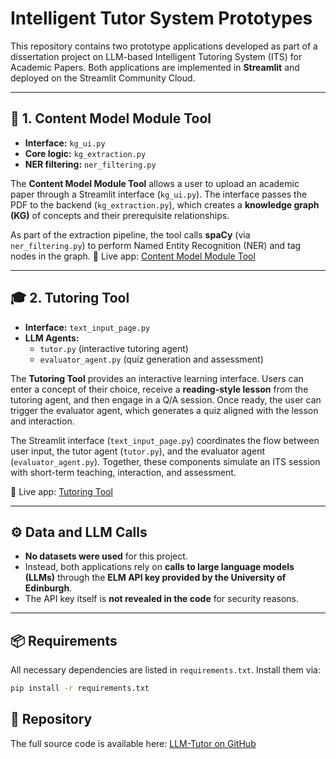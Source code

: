 # Intelligent Tutor System Prototypes

This repository contains two prototype applications developed as part of a dissertation project on LLM-based Intelligent Tutoring System (ITS) for Academic Papers. Both applications are implemented in **Streamlit** and deployed on the Streamlit Community Cloud.

---

## 📘 1. Content Model Module Tool

- **Interface:** `kg_ui.py`  
- **Core logic:** `kg_extraction.py`  
- **NER filtering:** `ner_filtering.py`  

The **Content Model Module Tool** allows a user to upload an academic paper through a Streamlit interface (`kg_ui.py`). The interface passes the PDF to the backend (`kg_extraction.py`), which creates a **knowledge graph (KG)** of concepts and their prerequisite relationships.  

As part of the extraction pipeline, the tool calls **spaCy** (via `ner_filtering.py`) to perform Named Entity Recognition (NER) and tag nodes in the graph.
🔗 Live app: [Content Model Module Tool](https://llm-tutor-int5fhkcsicwhsgq2pfu3s.streamlit.app/)

---

## 🎓 2. Tutoring Tool

- **Interface:** `text_input_page.py`  
- **LLM Agents:**  
  - `tutor.py` (interactive tutoring agent)  
  - `evaluator_agent.py` (quiz generation and assessment)  

The **Tutoring Tool** provides an interactive learning interface. Users can enter a concept of their choice, receive a **reading-style lesson** from the tutoring agent, and then engage in a Q/A session. Once ready, the user can trigger the evaluator agent, which generates a quiz aligned with the lesson and interaction.  

The Streamlit interface (`text_input_page.py`) coordinates the flow between user input, the tutor agent (`tutor.py`), and the evaluator agent (`evaluator_agent.py`). Together, these components simulate an ITS session with short-term teaching, interaction, and assessment.

🔗 Live app: [Tutoring Tool](https://llm-tutor-ifurra8fgsx5ttyfrcem62.streamlit.app/)

---

## ⚙️ Data and LLM Calls

- **No datasets were used** for this project.  
- Instead, both applications rely on **calls to large language models (LLMs)** through the **ELM API key provided by the University of Edinburgh**.  
- The API key itself is **not revealed in the code** for security reasons.

---

## 📦 Requirements

All necessary dependencies are listed in `requirements.txt`. Install them via:

```bash
pip install -r requirements.txt

```
## 📂 Repository

The full source code is available here: [LLM-Tutor on GitHub](https://github.com/Con1105/LLM-Tutor)
